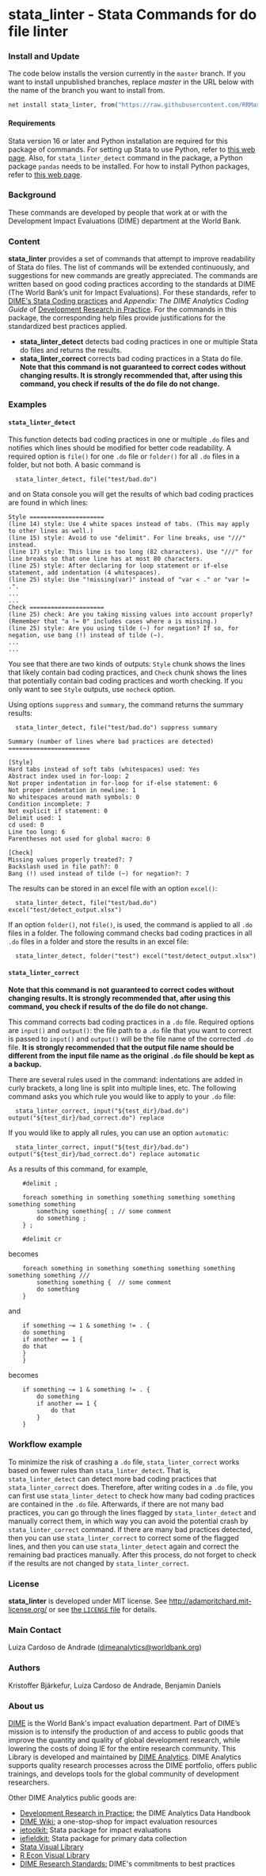 **stata_linter - Stata Commands for do file linter**
=====

### **Install and Update**

<!-- #### Installing published versions of `ietoolkit`
To install **ietoolkit**, type **`ssc install ietoolkit`** in Stata. This will install the latest published version of **ietoolkit**. The main version of the code in the repo (the `master` branch) is what is published on SSC as well. 

If you think something is different in version in this repo, and the version installed on your computer, make sure that you both look at the `master` branch in this repo, and that you have the most recent version of **ietoolkit** installed. To update all files associated with **ietoolkit** type **`adoupdate ietoolkit, update`** in Stata. (It is wise to be in the habit of regularly checking if any of your .ado files installed in Stata need updates by typing **`adoupdate`**.)

When we are publishing new versions of **ietoolkit** then there could be a discrepancy between the master branch and the version on SSC as the master branch is updates a couple of days before. You can confirm if that could be the case by checking if we recently published a new [release](https://github.com/worldbank/ietoolkit/releases). -->

<!---#### Installing unpublished branches of this repository--->
<!---Follow the instructions above if you want the most recent published version of **ietoolkit**. If you want a yet to be published version of **ietoolkit** then you can use the code below. ---> 
The code below installs the version currently in the `master` branch.
If you want to install unpublished branches, replace _master_ in the URL below with the name of the branch you want to install from. 
<!---You can also install older version of **ietoolkit** like this but it will only go back to January 2019 when we set up this method of installing the package.--->

```stata
net install stata_linter, from("https://raw.githubusercontent.com/RRMaximiliano/stata-linter/paths") replace
```

#### Requirements
Stata version 16 or later and Python installation are required for this package of commands.
For setting up Stata to use Python, refer to [this web page](https://blog.stata.com/2020/08/18/stata-python-integration-part-1-setting-up-stata-to-use-python/).
Also, for `stata_linter_detect` command in the package, a Python package `pandas` needs to be installed.
For how to install Python packages, refer to [this web page](https://blog.stata.com/2020/09/01/stata-python-integration-part-3-how-to-install-python-packages/).

### **Background**
These commands are developed by people that work at or with the Development Impact Evaluations (DIME) department at the World Bank. 

<!---
### **Bug Reports and Feature Requests**
If you are familiar with GitHub go to the **Contributions** section below for advanced instructions.

An easy but still very efficient way to provide any feedback on these commands is to create an *issue* in GitHub. You can read *issues* submitted by other users or create a new *issue* in the top menu below [**worldbank**/**ietoolkit**](https://github.com/worldbank/ietoolkit) at [https://github.com/worldbank/ietoolkit](https://github.com/worldbank/ietoolkit). While the word *issue* has a negative connotation outside GitHub, it can be used for any kind of feedback. If you have an idea for a new command, or a new feature on an existing command, creating an *issue* is a great tool for suggesting that. Please read already existing *issues* to check whether someone else has made the same suggestion or reported the same error before creating a new *issue*.

While we have a slight preference for receiving feedback here on GitHub, you are still very welcome to send a regular email with your feedback to [dimeanalytics@worldbank.org](mailto:dimeanalytics@worldbank.org).
--->

### **Content**
**stata_linter** provides a set of commands that attempt to improve readability of Stata do files.
The list of commands will be extended continuously, and suggestions for new commands are greatly appreciated. 
The commands are written based on good coding practices according to the standards at DIME (The World Bank’s unit for Impact Evaluations).
For these standards, refer to [DIME's Stata Coding practices](https://dimewiki.worldbank.org/wiki/Stata_Coding_Practices) and _Appendix: The DIME Analytics Coding Guide_ of [Development Research in Practice](https://worldbank.github.io/dime-data-handbook/).
For the commands in this package, the corresponding help files provide justifications for the standardized best practices applied.

- **stata_linter_detect** detects bad coding practices in one or multiple Stata do files and returns the results.
- **stata_linter_correct** corrects bad coding practices in a Stata do file. **Note that this command is not guaranteed to correct codes without changing results. It is strongly recommended that, after using this command, you check if results of the do file do not change.**

### **Examples**

#### `stata_linter_detect`

This function detects bad coding practices in one or multiple `.do` files and notifies which lines should be modified for better code readability.
A required option is `file()` for one `.do` file or `folder()` for all `.do` files in a folder, but not both.
A basic command is

```
  stata_linter_detect, file("test/bad.do") 
```

and on Stata console you will get the results of which bad coding practices are found in which lines:

```
Style =====================
(line 14) style: Use 4 white spaces instead of tabs. (This may apply to other lines as well.)
(line 15) style: Avoid to use "delimit". For line breaks, use "///" instead.
(line 17) style: This line is too long (82 characters). Use "///" for line breaks so that one line has at most 80 characters.
(line 25) style: After declaring for loop statement or if-else statement, add indentation (4 whitespaces).
(line 25) style: Use "!missing(var)" instead of "var < ." or "var != .".
...
...
Check =====================
(line 25) check: Are you taking missing values into account properly? (Remember that "a != 0" includes cases where a is missing.)
(line 25) style: Are you using tilde (~) for negation? If so, for negation, use bang (!) instead of tilde (~).
...
...

```

You see that there are two kinds of outputs:
`Style` chunk shows the lines that likely contain bad coding practices, and `Check` chunk shows the lines that potentially contain bad coding practices and worth checking. 
If you only want to see `Style` outputs, use `nocheck` option.

Using options `suppress` and `summary`, the command returns the summary results:

```
  stata_linter_detect, file("test/bad.do") suppress summary
```

```
Summary (number of lines where bad practices are detected) =======================

[Style]
Hard tabs instead of soft tabs (whitespaces) used: Yes
Abstract index used in for-loop: 2
Not proper indentation in for-loop for if-else statement: 6
Not proper indentation in newline: 1
No whitespaces around math symbols: 0
Condition incomplete: 7
Not explicit if statement: 0
Delimit used: 1
cd used: 0
Line too long: 6
Parentheses not used for global macro: 0

[Check]
Missing values properly treated?: 7
Backslash used in file path?: 0
Bang (!) used instead of tilde (~) for negation?: 7
```

The results can be stored in an excel file with an option `excel()`:

```
  stata_linter_detect, file("test/bad.do") excel("test/detect_output.xlsx")
```

If an option `folder()`, not `file()`, is used, the command is applied to all `.do` files in a folder.
The following command checks bad coding practices in all `.do` files in a folder and store the results in an excel file:

```
  stata_linter_detect, folder("test") excel("test/detect_output.xlsx")
```

#### `stata_linter_correct`

**Note that this command is not guaranteed to correct codes without changing results. It is strongly recommended that, after using this command, you check if results of the do file do not change.**

This command corrects bad coding practices in a `.do` file.
Required options are `input()` and `output()`:
the file path to a `.do` file that you want to correct is passed to `input()` and `output()` will be the file name of the corrected `.do` file.
**It is strongly recommended that the output file name should be different from the input file name as the original `.do` file should be kept as a backup.**

There are several rules used in the command: indentations are added in curly brackets, a long line is split into multiple lines, etc.
The following command asks you which rule you would like to apply to your `.do` file:

```
  stata_linter_correct, input("${test_dir}/bad.do") output("${test_dir}/bad_correct.do") replace
```

If you would like to apply all rules, you can use an option `automatic`:

```
  stata_linter_correct, input("${test_dir}/bad.do") output("${test_dir}/bad_correct.do") replace automatic
```

As a results of this command, for example,

```
	#delimit ;

	foreach something in something something something something something something
		something something{ ; // some comment
		do something ;
	} ;

	#delimit cr

```

becomes

```
    foreach something in something something something something something something /// 
        something something {  // some comment
        do something  
    }  
```

and

```
	if something ~= 1 & something != . {
	do something
	if another == 1 {
	do that
	} 
	}

```

becomes

```
    if something ~= 1 & something != . {
        do something
        if another == 1 {
            do that
        } 
    }
```

### Workflow example

To minimize the risk of crashing a `.do` file, `stata_linter_correct` works based on fewer rules than `stata_linter_detect`.
That is, `stata_linter_detect` can detect more bad coding practices that `stata_linter_correct` does.
Therefore, after writing codes in a `.do` file, you can first use `stata_linter_detect` to check how many bad coding practices are contained in the `.do` file.
Afterwards, if there are not many bad practices, you can go through the lines flagged by `stata_linter_detect` and manually correct them, in which way you can avoid the potential crash by `stata_linter_correct` command.
If there are many bad practices detected, then you can use `stata_linter_correct` to correct some of the flagged lines, and then you can use `stata_linter_detect` again and correct the remaining bad practices manually.
After this process, do not forget to check if the results are not changed by `stata_linter_correct`.

<!----
### **Contributions**
If you are not familiar with GitHub see the **Bug reports and feature requests** section above for a less technical but still very helpful way to contribute to **ietoolkit**.

GitHub is a wonderful tool for collaboration on code. We appreciate contributions directly to the code and will of course give credit to anyone providing contributions that we merge to the master branch. If you have any questions on anything in this section, please do not hesitate to email [dimeanalytics@worldbank.org](mailto:dimeanalytics@worldbank.org). See [CONTRIBUTING.md](https://github.com/worldbank/ietoolkit/blob/master/CONTRIBUTING.md) for some more details on for example naming conventions.

The Stata files on the `master` branch are the files most recently released on the SSC server. README, LICENSE and similar files are updated directly to `master` in between releases. Check out any of the `develop` branches (if there are any) if you want to see what future updates we are currently working on.

Please make pull requests to the `master` branch **only** if you wish to contribute to README, LICENSE or similar meta data files. If you wish to make a contribution to any Stata file, then please **do not** use the `master` branch. If you wish to make a contribution to any Stata files that we have published at least once, then please fork from and make your pull request to the `develop` branch. The `develop` branch includes all minor edits we have made to already published commands since the last release that we will include in the next version released on the SSC server. If your addition is related to a specific issue in this repository, then see the naming convention in the [CONTRIBUTING.md](https://github.com/worldbank/ietoolkit/blob/master/CONTRIBUTING.md) file.

All Stata commands we are working on that we have yet to release a first version of, are found in the branches called `develop-NAME` where *NAME* corresponds to the working name of the command that is yet to be published. If you wish to contribute to any of those commands, then please fork from the branch of the command you want to contribute to, and only make edits to the .ado/.do and .sthlp that correspond to that command. If you want to make contributions to multiple commands that have yet to be released, then you will have to fork from and make pull request to multiple branches.

If you wish to make a contribution by making *forks and pull requests* but are not exactly sure how to do so, feel free to send an email to [dimeanalytics@worldbank.org](mailto:dimeanalytics@worldbank.org).
---->

### **License**
**stata_linter** is developed under MIT license. See http://adampritchard.mit-license.org/ or see [the `LICENSE` file](https://github.com/worldbank/ietoolkit/blob/master/LICENSE) for details.

### **Main Contact**
Luiza Cardoso de Andrade ([dimeanalytics@worldbank.org](mailto:dimeanalytics@worldbank.org))

### **Authors**
Kristoffer Bjärkefur, Luiza Cardoso de Andrade, Benjamin Daniels

### **About us**
[DIME](https://www.worldbank.org/en/research/dime) is the World Bank's impact evaluation department. Part of DIME’s mission is to intensify the production of and access to public goods that improve the quantity and quality of global development research, while lowering the costs of doing IE for the entire research community. This Library is developed and maintained by [DIME Analytics](https://www.worldbank.org/en/research/dime/data-and-analytics). DIME Analytics supports quality research processes across the DIME portfolio, offers public trainings, and develops tools for the global community of development researchers.

Other DIME Analytics public goods are:
- [Development Research in Practice:](https://worldbank.github.io/dime-data-handbook/) the DIME Analytics Data Handbook
- [DIME Wiki:](https://dimewiki.worldbank.org/wiki/Main_Page) a one-stop-shop for impact evaluation resources
- [ietoolkit:](https://github.com/worldbank/ietoolkit) Stata package for impact evaluations
- [iefieldkit:](https://github.com/worldbank/iefieldkit) Stata package for primary data collection
- [Stata Visual Library](https://github.com/worldbank/stata-visual-library)
- [R Econ Visual Library](https://github.com/worldbank/r-econ-visual-library)
- [DIME Research Standards:](https://github.com/worldbank/dime-standards/blob/master/dime-research-standards/) DIME's commitments to best practices
